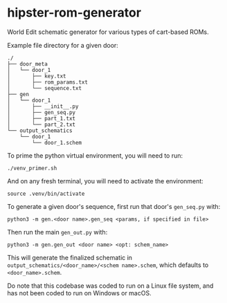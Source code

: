 # hipster-rom-generator
World Edit schematic generator for various types of cart-based ROMs.

Example file directory for a given door:

```
./
├── door_meta
│   └── door_1
│       ├── key.txt
│       ├── rom_params.txt
│       └── sequence.txt
├── gen
│   └── door_1
│       ├── __init__.py
│       ├── gen_seq.py
│       ├── part_1.txt
│       └── part_2.txt
└── output_schematics
    └── door_1
        └── door_1.schem
```

To prime the python virtual environment, you will need to run:

`./venv_primer.sh`

And on any fresh terminal, you will need to activate the environment:

`source .venv/bin/activate`

To generate a given door's sequence, first run that door's `gen_seq.py` with:

`python3 -m gen.<door name>.gen_seq <params, if specified in file>`

Then run the main `gen_out.py` with:

`python3 -m gen.gen_out <door name> <opt: schem_name>`

This will generate the finalized schematic in `output_schematics/<door_name>/<schem name>.schem`, which defaults to `<door_name>.schem`.

Do note that this codebase was coded to run on a Linux file system, and has not been coded to run on Windows or macOS. 